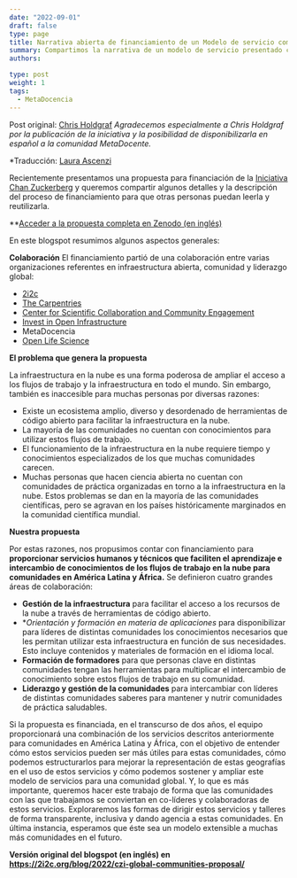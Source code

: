 ```yaml
---
date: "2022-09-01"
draft: false
type: page
title: Narrativa abierta de financiamiento de un Modelo de servicio computacional interactivo y colaborativo para comunidades globales
summary: Compartimos la narrativa de un modelo de servicio presentado colaborativamente
authors: 

type: post
weight: 1
tags: 
  - MetaDocencia
---
```



Post original: [Chris Holdgraf](https://2i2c.org/author/chris-holdgraf/)
*Agradecemos especialmente a Chris Holdgraf por la publicación de la iniciativa y la posibilidad de disponibilizarla en español a la comunidad MetaDocente.*

*Traducción: [Laura Ascenzi](https://www.metadocencia.org/authors/laurel/)

Recientemente presentamos una propuesta para financiación de la [Iniciativa Chan Zuckerberg](https://chanzuckerberg.com/) y queremos compartir algunos detalles y la descripción del proceso de financiamiento para que otras personas puedan leerla y reutilizarla.

**[Acceder a la propuesta completa en Zenodo (en inglés)](https://zenodo.org/record/7025288#.YxCi6naZNPY)

En este blogspot resumimos algunos aspectos generales:

**Colaboración**
El financiamiento partió de una colaboración entre varias organizaciones referentes en infraestructura abierta, comunidad y liderazgo global:
- [2i2c](https://2i2c.org/)
- [The Carpentries](https://carpentries.org/about/)
- [Center for Scientific Collaboration and Community Engagement](https://www.cscce.org/)
- [Invest in Open Infrastructure](https://investinopen.org/)
- MetaDocencia
- [Open Life Science](https://openlifesci.org/)

**El problema que genera la propuesta**

La infraestructura en la nube es una forma poderosa de ampliar el acceso a los flujos de trabajo y la infraestructura en todo el mundo. Sin embargo, también es inaccesible para muchas personas por diversas razones:
- Existe un ecosistema amplio, diverso y desordenado de herramientas de código abierto para facilitar la infraestructura en la nube.
- La mayoría de las comunidades no cuentan con conocimientos para utilizar estos flujos de trabajo.
- El funcionamiento de la infraestructura en la nube requiere tiempo y conocimientos especializados de los que muchas comunidades carecen.
- Muchas personas que hacen ciencia abierta no cuentan con comunidades de práctica organizadas en torno a la infraestructura en la nube.
Estos problemas se dan en la mayoría de las comunidades científicas, pero se agravan en los países históricamente marginados en la comunidad científica mundial.

**Nuestra propuesta**

Por estas razones, nos propusimos contar con financiamiento para **proporcionar servicios humanos y técnicos que faciliten el aprendizaje e intercambio de conocimientos de los flujos de trabajo en la nube para comunidades en América Latina y África.**
Se definieron cuatro grandes áreas de colaboración:
- **Gestión de la infraestructura** para facilitar el acceso a los recursos de la nube a través de herramientas de código abierto.
- **Orientación y formación en materia de aplicaciones* para disponibilizar para líderes de distintas comunidades los conocimientos necesarios que les permitan utilizar esta infraestructura en función de sus necesidades. Esto incluye contenidos y materiales de formación en el idioma local.
- **Formación de formadores** para que personas clave en distintas comunidades tengan las herramientas para multiplicar el intercambio de conocimiento sobre estos flujos de trabajo en su comunidad.
- **Liderazgo y gestión de la comunidades** para intercambiar con líderes de distintas comunidades saberes para mantener y nutrir comunidades de práctica saludables.

Si la propuesta es financiada, en el transcurso de dos años, el equipo proporcionará una combinación de los servicios descritos anteriormente para comunidades en América Latina y África, con el objetivo de entender cómo estos servicios pueden ser más útiles para estas comunidades, cómo podemos estructurarlos para mejorar la representación de estas geografías en el uso de estos servicios y cómo podemos sostener y ampliar este modelo de servicios para una comunidad global.
Y, lo que es más importante, queremos hacer este trabajo de forma que las comunidades con las que trabajamos se conviertan en co-líderes y colaboradoras de estos servicios. Exploraremos las formas de dirigir estos servicios y talleres de forma transparente, inclusiva y dando agencia a estas comunidades. En última instancia, esperamos que éste sea un modelo extensible a muchas más comunidades en el futuro.

**Versión original del blogspot (en inglés) en https://2i2c.org/blog/2022/czi-global-communities-proposal/**
